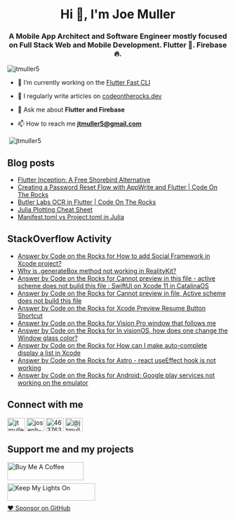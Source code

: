 <h1 align="center">Hi 👋, I'm Joe Muller</h1>
<h3 align="center">A Mobile App Architect and Software Engineer mostly focused on Full Stack Web and Mobile Development. Flutter 💙. Firebase 🔥.</h3>

<p align="left"> <img src="https://komarev.com/ghpvc/?username=jtmuller5&label=Profile%20views&color=0e75b6&style=flat" alt="jtmuller5" /> </p>

- 🔭 I’m currently working on the [Flutter Fast CLI]([https://codeotr.github.io/flutter-fast-guide/](https://pub.dev/packages/flutter_fast_cli))

- 📝 I regularly write articles on [codeontherocks.dev](https://codeontherocks.dev/blog)

- 💬 Ask me about **Flutter and Firebase**

- 📫 How to reach me **jtmuller5@gmail.com**
<p>&nbsp;<img align="center" src="https://github-readme-stats.vercel.app/api?username=jtmuller5&show_icons=true&locale=en" alt="jtmuller5" /></p>


## Blog posts
<!-- MEDIUM-STORY-LIST:START -->
- [Flutter Inception: A Free Shorebird Alternative](https://jtmuller5.medium.com/flutter-inception-18e2e8217fb?source=rss-832e1120db1f------2)
- [Creating a Password Reset Flow with AppWrite and Flutter | Code On The Rocks](https://jtmuller5.medium.com/creating-a-password-reset-flow-with-appwrite-and-flutter-code-on-the-rocks-9db556be3cb7?source=rss-832e1120db1f------2)
- [Butler Labs OCR in Flutter | Code On The Rocks](https://jtmuller5.medium.com/butler-labs-ocr-in-flutter-code-on-the-rocks-423518f2713a?source=rss-832e1120db1f------2)
- [Julia Plotting Cheat Sheet](https://jtmuller5.medium.com/julia-plotting-cheat-sheet-fc67086f8c17?source=rss-832e1120db1f------2)
- [Manifest.toml vs Project.toml in Julia](https://jtmuller5.medium.com/manifest-toml-vs-project-toml-in-julia-21ecbad6f92f?source=rss-832e1120db1f------2)
<!-- MEDIUM-STORY-LIST:END -->

## StackOverflow Activity
<!-- STACKOVERFLOW:START -->
- [Answer by Code on the Rocks for How to add Social Framework in Xcode project?](https://stackoverflow.com/questions/16628532/how-to-add-social-framework-in-xcode-project/77984057#77984057)
- [Why is .generateBox method not working in RealityKit?](https://stackoverflow.com/questions/77978730/why-is-generatebox-method-not-working-in-realitykit)
- [Answer by Code on the Rocks for Cannot preview in this file - active scheme does not build this file : SwiftUI on Xcode 11 in CatalinaOS](https://stackoverflow.com/questions/58416469/cannot-preview-in-this-file-active-scheme-does-not-build-this-file-swiftui-o/77978583#77978583)
- [Answer by Code on the Rocks for Cannot preview in file, Active scheme does not build this file](https://stackoverflow.com/questions/76800239/cannot-preview-in-file-active-scheme-does-not-build-this-file/77978547#77978547)
- [Answer by Code on the Rocks for Xcode Preview Resume Button Shortcut](https://stackoverflow.com/questions/56942306/xcode-preview-resume-button-shortcut/77977191#77977191)
- [Answer by Code on the Rocks for Vision Pro window that follows me](https://stackoverflow.com/questions/77958749/vision-pro-window-that-follows-me/77977042#77977042)
- [Answer by Code on the Rocks for In visionOS, how does one change the Window glass color?](https://stackoverflow.com/questions/77959196/in-visionos-how-does-one-change-the-window-glass-color/77976016#77976016)
- [Answer by Code on the Rocks for How can I make auto-complete display a list in Xcode](https://stackoverflow.com/questions/954320/how-can-i-make-auto-complete-display-a-list-in-xcode/77944516#77944516)
- [Answer by Code on the Rocks for Astro - react useEffect hook is not working](https://stackoverflow.com/questions/74578397/astro-react-useeffect-hook-is-not-working/77936048#77936048)
- [Answer by Code on the Rocks for Android: Google play services not working on the emulator](https://stackoverflow.com/questions/29429727/android-google-play-services-not-working-on-the-emulator/77932534#77932534)
<!-- STACKOVERFLOW:END -->

## Connect with me
<p align="left">
<a href="https://twitter.com/CodeOnTheRocks_" target="_blank"><img align="center" src="https://raw.githubusercontent.com/rahuldkjain/github-profile-readme-generator/master/src/images/icons/Social/twitter.svg" alt="jtmuller5" height="30" width="40" /></a>
<a href="https://linkedin.com/in/joseph-muller-iii-59671a10a" target="_blank"><img align="center" src="https://raw.githubusercontent.com/rahuldkjain/github-profile-readme-generator/master/src/images/icons/Social/linked-in-alt.svg" alt="joseph-muller-iii-59671a10a" height="30" width="40" /></a>
<a href="https://stackoverflow.com/users/12806961" target="_blank"><img align="center" src="https://raw.githubusercontent.com/rahuldkjain/github-profile-readme-generator/master/src/images/icons/Social/stack-overflow.svg" alt="4637638" height="30" width="40" /></a>
<a href="https://medium.com/@jtmuller5" target="_blank"><img align="center" src="https://raw.githubusercontent.com/rahuldkjain/github-profile-readme-generator/master/src/images/icons/Social/medium.svg" alt="@jtmuller5" height="30" width="40" /></a>
</p>

## Support me and my projects

<a href="https://buymeacoffee.com/mullr" target="_blank"><img align="left" src="https://cdn.buymeacoffee.com/buttons/default-orange.png" alt="Buy Me A Coffee" height="41" width="174"></a>
<br>
<br>

<a href="https://keepmylightson.xyz/support/joemuller" target="_blank"><img align="left" src="https://cdn.jsdelivr.net/gh/jtmuller5/strike/socials/Keep My Lights On BWY.png" alt="Keep My Lights On" height="40" width="200"></a>
<br>
<br>

[:heart: Sponsor on GitHub](https://github.com/sponsors/jtmuller5) 
